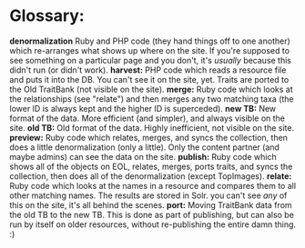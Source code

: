 # Glossary:

**denormalization** Ruby and PHP code (they hand things off to one another) which re-arranges what shows up where on the site. If you're supposed to see something on a particular page and you don't, it's *usually* because this didn't run (or didn't work).
**harvest:** PHP code which reads a resource file and puts it into the DB. You can't see it on the site, yet. Traits are ported to the Old TraitBank (not visible on the site).
**merge:** Ruby code which looks at the relationships (see "relate") and then merges any two matching taxa (the lower ID is always kept and the higher ID is superceded).
**new TB:** New format of the data. More efficient (and simpler), and always visible on the site.
**old TB:** Old format of the data. Highly inefficient, not visible on the site.
**preview:** Ruby code which relates, merges, and syncs the collection, then does a little denormalization (only a little). Only the content partner (and maybe admins) can see the data on the site.
**publish:** Ruby code which shows all of the objects on EOL, relates, merges, ports traits, and syncs the collection, then does all of the denormalization (except TopImages).
**relate:** Ruby code which looks at the names in a resource and compares them to all other matching names. The results are stored in Solr. you can't see *any* of this on the site, it's all behind the scenes.
**port:** Moving TraitBank data from the old TB to the new TB. This is done as part of publishing, but can also be run by itself on older resources, without re-publishing the entire damn thing. :)
